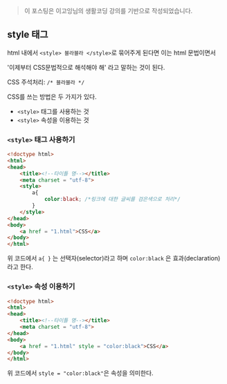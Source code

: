 > 이 포스팅은 이고잉님의 생활코딩 강의를 기반으로 작성되었습니다.

## style 태그

html 내에서 `<style> 블라블라 </style>`로 묶어주게 된다면 이는 html 문법이면서 

'이제부터 CSS문법적으로 해석해야 해' 라고 말하는 것이 된다.

CSS 주석처리: `/* 블라블라 */`



CSS를 쓰는 방법은 두 가지가 있다.

- `<style>` 태그를 사용하는 것
- `<style>` 속성을 이용하는 것



### `<style>` 태그 사용하기

```html
<!doctype html>
<html>
<head>
    <title><!--타이틀 명--></title>
    <meta charset = "utf-8">
    <style>
        a{
            color:black; /*링크에 대한 글씨를 검은색으로 처리*/
        }
    </style>
</head>
<body>
    <a href = "1.html">CSS</a>
</body>
</html>
```

위 코드에서 `a{ }` 는 선택자(selector)라고 하며 `color:black` 은 효과(declaration)라고 한다.





### `<style>` 속성 이용하기

```html
<!doctype html>
<html>
<head>
    <title><!--타이틀 명--></title>
    <meta charset = "utf-8">
</head>
<body>
    <a href = "1.html" style = "color:black">CSS</a>
</body>
</html>
```

위 코드에서 `style = "color:black"`은 속성을 의미한다.